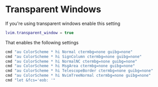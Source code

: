 # Transparent Windows

If you're using transparent windows enable this setting

```lua
lvim.transparent_window = true
```

That enables the following settings

```lua
cmd "au ColorScheme * hi Normal ctermbg=none guibg=none"
cmd "au ColorScheme * hi SignColumn ctermbg=none guibg=none"
cmd "au ColorScheme * hi NormalNC ctermbg=none guibg=none"
cmd "au ColorScheme * hi MsgArea ctermbg=none guibg=none"
cmd "au ColorScheme * hi TelescopeBorder ctermbg=none guibg=none"
cmd "au ColorScheme * hi NvimTreeNormal ctermbg=none guibg=none"
cmd "let &fcs='eob: '"
```
